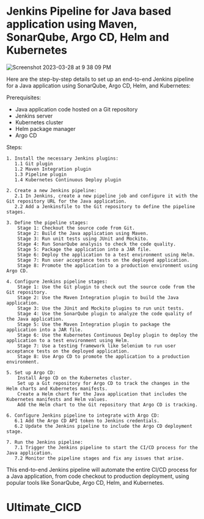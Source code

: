 # Jenkins Pipeline for Java based application using Maven, SonarQube, Argo CD, Helm and Kubernetes

![Screenshot 2023-03-28 at 9 38 09 PM](https://user-images.githubusercontent.com/43399466/228301952-abc02ca2-9942-4a67-8293-f76647b6f9d8.png)


Here are the step-by-step details to set up an end-to-end Jenkins pipeline for a Java application using SonarQube, Argo CD, Helm, and Kubernetes:

Prerequisites:

   -  Java application code hosted on a Git repository
   -   Jenkins server
   -  Kubernetes cluster
   -  Helm package manager
   -  Argo CD

Steps:

    1. Install the necessary Jenkins plugins:
       1.1 Git plugin
       1.2 Maven Integration plugin
       1.3 Pipeline plugin
       1.4 Kubernetes Continuous Deploy plugin

    2. Create a new Jenkins pipeline:
       2.1 In Jenkins, create a new pipeline job and configure it with the Git repository URL for the Java application.
       2.2 Add a Jenkinsfile to the Git repository to define the pipeline stages.

    3. Define the pipeline stages:
        Stage 1: Checkout the source code from Git.
        Stage 2: Build the Java application using Maven.
        Stage 3: Run unit tests using JUnit and Mockito.
        Stage 4: Run SonarQube analysis to check the code quality.
        Stage 5: Package the application into a JAR file.
        Stage 6: Deploy the application to a test environment using Helm.
        Stage 7: Run user acceptance tests on the deployed application.
        Stage 8: Promote the application to a production environment using Argo CD.

    4. Configure Jenkins pipeline stages:
        Stage 1: Use the Git plugin to check out the source code from the Git repository.
        Stage 2: Use the Maven Integration plugin to build the Java application.
        Stage 3: Use the JUnit and Mockito plugins to run unit tests.
        Stage 4: Use the SonarQube plugin to analyze the code quality of the Java application.
        Stage 5: Use the Maven Integration plugin to package the application into a JAR file.
        Stage 6: Use the Kubernetes Continuous Deploy plugin to deploy the application to a test environment using Helm.
        Stage 7: Use a testing framework like Selenium to run user acceptance tests on the deployed application.
        Stage 8: Use Argo CD to promote the application to a production environment.

    5. Set up Argo CD:
        Install Argo CD on the Kubernetes cluster.
        Set up a Git repository for Argo CD to track the changes in the Helm charts and Kubernetes manifests.
        Create a Helm chart for the Java application that includes the Kubernetes manifests and Helm values.
        Add the Helm chart to the Git repository that Argo CD is tracking.

    6. Configure Jenkins pipeline to integrate with Argo CD:
       6.1 Add the Argo CD API token to Jenkins credentials.
       6.2 Update the Jenkins pipeline to include the Argo CD deployment stage.

    7. Run the Jenkins pipeline:
       7.1 Trigger the Jenkins pipeline to start the CI/CD process for the Java application.
       7.2 Monitor the pipeline stages and fix any issues that arise.

This end-to-end Jenkins pipeline will automate the entire CI/CD process for a Java application, from code checkout to production deployment, using popular tools like SonarQube, Argo CD, Helm, and Kubernetes.
# Ultimate_CICD
